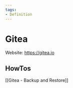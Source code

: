 ```yaml
---
tags:
- Definition
---
```

# Gitea

Website: <https://gitea.io>

## HowTos

[[Gitea - Backup and Restore]]